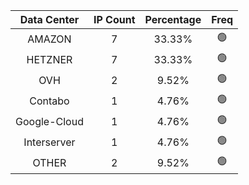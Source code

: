 | Data Center | IP Count | Percentage | Freq |
|:------------:|:--------:|:-----------:|:-----:|
| AMAZON | 7 | 33.33% | 🟢 |
| HETZNER | 7 | 33.33% | 🟢 |
| OVH | 2 | 9.52% | 🟢 |
| Contabo | 1 | 4.76% | 🟢 |
| Google-Cloud | 1 | 4.76% | 🟢 |
| Interserver | 1 | 4.76% | 🟢 |
| OTHER | 2 | 9.52% | 🟢 |